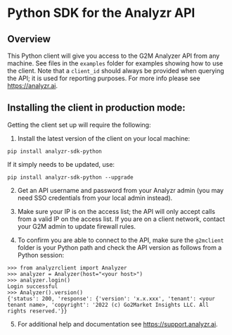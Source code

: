 # Python SDK for the Analyzr API

## Overview
This Python client will give you access to the G2M Analyzer API from any machine. See files in the `examples` folder
for examples showing how to use the client. Note that a `client_id` should always be provided when querying the API; it is used for reporting purposes. For more info please see https://analyzr.ai.

## Installing the client in production mode:
Getting the client set up will require the following:

1. Install the latest version of the client on your local machine:
```
pip install analyzr-sdk-python
```
If it simply needs to be updated, use:
```
pip install analyzr-sdk-python --upgrade
```

2. Get an API username and password from your Analyzr admin (you may need SSO credentials from your local admin instead).

3. Make sure your IP is on the access list; the API will only accept calls from a valid IP on the access list. If you are on a client network, contact your G2M admin to update firewall rules.

4. To confirm you are able to connect to the API, make sure the `g2mclient` folder is your Python path and check the API version
as follows from a Python session:
```
>>> from analyzrclient import Analyzer
>>> analyzer = Analyzer(host="<your host>")
>>> analyzer.login()
Login successful
>>> Analyzer().version()
{'status': 200, 'response': {'version': 'x.x.xxx', 'tenant': <your tenant name>, 'copyright': '2022 (c) Go2Market Insights LLC. All rights reserved.'}}
```

5. For additional help and documentation see https://support.analyzr.ai. 
